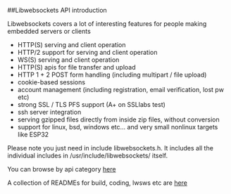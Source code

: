 ##Libwebsockets API introduction

Libwebsockets covers a lot of interesting features for people making embedded servers or clients

 - HTTP(S) serving and client operation
 - HTTP/2 support for serving and client operation
 - WS(S) serving and client operation
 - HTTP(S) apis for file transfer and upload
 - HTTP 1 + 2 POST form handling (including multipart / file upload)
 - cookie-based sessions
 - account management (including registration, email verification, lost pw etc)
 - strong SSL / TLS  PFS support (A+ on SSLlabs test)
 - ssh server integration
 - serving gzipped files directly from inside zip files, without conversion
 - support for linux, bsd, windows etc... and very small nonlinux targets like ESP32

Please note you just need in include libwebsockets.h.  It includes all the individual
includes in /usr/include/libwebsockets/ itself.

You can browse by api category <a href="modules.html">here</a>

A collection of READMEs for build, coding, lwsws etc are <a href="pages.html">here</a>

